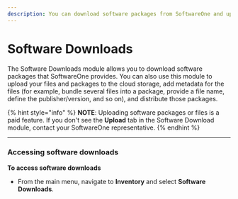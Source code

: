 ```yaml
---
description: You can download software packages from SoftwareOne and upload your own files.
---
```


# Software Downloads

The Software Downloads module allows you to download software packages that SoftwareOne provides. You can also use this module to upload your files and packages to the cloud storage, add metadata for the files (for example, bundle several files into a package, provide a file name, define the publisher/version, and so on), and distribute those packages.

{% hint style="info" %}
**NOTE**: Uploading software packages or files is a paid feature. If you don't see the **Upload** tab in the Software Download module, contact your SoftwareOne representative.
{% endhint %}

***

### **Accessing software downloads**

**To access software downloads**

* From the main menu, navigate to **Inventory** and select **Software Downloads**.
